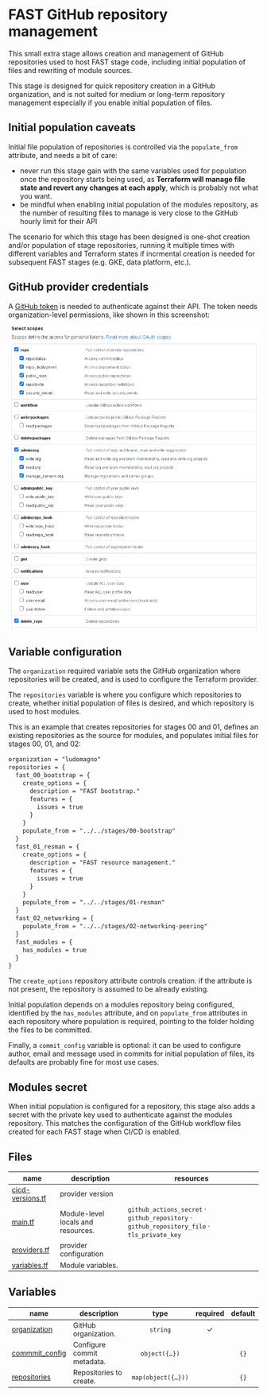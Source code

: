 # FAST GitHub repository management

This small extra stage allows creation and management of GitHub repositories used to host FAST stage code, including initial population of files and rewriting of module sources.

This stage is designed for quick repository creation in a GitHub organization, and is not suited for medium or long-term repository management especially if you enable initial population of files.

## Initial population caveats

Initial file population of repositories is controlled via the `populate_from` attribute, and needs a bit of care:

- never run this stage gain with the same variables used for population once the repository starts being used,  as **Terraform will manage file state and revert any changes at each apply**, which is probably not what you want.
- be mindful when enabling initial population of the modules repository, as the number of resulting files to manage is very close to the GitHub hourly limit for their API

The scenario for which this stage has been designed is one-shot creation and/or population of stage repositories, running it multiple times with different variables and Terraform states if incrmental creation is needed for subsequent FAST stages (e.g. GKE, data platform, etc.).

## GitHub provider credentials

A [GitHub token](https://github.com/settings/tokens) is needed to authenticate against their API. The token needs organization-level permissions, like shown in this screenshot:

<p align="center">
  <img src="github_token.png" alt="GitHub token scopes.">
</p>

## Variable configuration

The `organization` required variable sets the GitHub organization where repositories will be created, and is used to configure the Terraform provider.

The `repositories` variable is where you configure which repositories to create, whether initial population of files is desired, and which repository is used to host modules.

This is an example that creates repositories for stages 00 and 01, defines an existing repositories as the source for modules, and populates initial files for stages 00, 01, and 02:

```hcl
organization = "ludomagno"
repositories = {
  fast_00_bootstrap = {
    create_options = {
      description = "FAST bootstrap."
      features = {
        issues = true
      }
    }
    populate_from = "../../stages/00-bootstrap"
  }
  fast_01_resman = {
    create_options = {
      description = "FAST resource management."
      features = {
        issues = true
      }
    }
    populate_from = "../../stages/01-resman"
  }
  fast_02_networking = {
    populate_from = "../../stages/02-networking-peering"
  }
  fast_modules = {
    has_modules = true
  }
}
```

The `create_options` repository attribute controls creation: if the attribute is not present, the repository is assumed to be already existing.

Initial population depends on a modules repository being configured, identified by the `has_modules` attribute, and on `populate_from` attributes in each repository where population is required, pointing to the folder holding the files to be committed.

Finally, a `commit_config` variable is optional: it can be used to configure author, email and message used in commits for initial population of files, its defaults are probably fine for most use cases.

## Modules secret

When initial population is configured for a repository, this stage also adds a secret with the private key used to authenticate against the modules repository. This matches the configuration of the GitHub workflow files created for each FAST stage when CI/CD is enabled.

<!-- TFDOC OPTS files:1 -->
<!-- BEGIN TFDOC -->

## Files

| name | description | resources |
|---|---|---|
| [cicd-versions.tf](./cicd-versions.tf) | provider version |  |
| [main.tf](./main.tf) | Module-level locals and resources. | <code>github_actions_secret</code> · <code>github_repository</code> · <code>github_repository_file</code> · <code>tls_private_key</code> |
| [providers.tf](./providers.tf) | provider configuration |  |
| [variables.tf](./variables.tf) | Module variables. |  |

## Variables

| name | description | type | required | default |
|---|---|:---:|:---:|:---:|
| [organization](variables.tf#L28) | GitHub organization. | <code>string</code> | ✓ |  |
| [commmit_config](variables.tf#L17) | Configure commit metadata. | <code title="object&#40;&#123;&#10;  author  &#61; optional&#40;string, &#34;FAST loader&#34;&#41;&#10;  email   &#61; optional&#40;string, &#34;fast-loader&#64;fast.gcp.tf&#34;&#41;&#10;  message &#61; optional&#40;string, &#34;FAST initial loading&#34;&#41;&#10;&#125;&#41;">object&#40;&#123;&#8230;&#125;&#41;</code> |  | <code>&#123;&#125;</code> |
| [repositories](variables.tf#L33) | Repositories to create. | <code title="map&#40;object&#40;&#123;&#10;  create_options &#61; optional&#40;object&#40;&#123;&#10;    allow &#61; optional&#40;object&#40;&#123;&#10;      auto_merge   &#61; optional&#40;bool&#41;&#10;      merge_commit &#61; optional&#40;bool&#41;&#10;      rebase_merge &#61; optional&#40;bool&#41;&#10;      squash_merge &#61; optional&#40;bool&#41;&#10;    &#125;&#41;&#41;&#10;    auto_init   &#61; optional&#40;bool&#41;&#10;    description &#61; optional&#40;string&#41;&#10;    features &#61; optional&#40;object&#40;&#123;&#10;      issues   &#61; optional&#40;bool&#41;&#10;      projects &#61; optional&#40;bool&#41;&#10;      wiki     &#61; optional&#40;bool&#41;&#10;    &#125;&#41;&#41;&#10;    templates &#61; optional&#40;object&#40;&#123;&#10;      gitignore &#61; optional&#40;string, &#34;Terraform&#34;&#41;&#10;      license   &#61; optional&#40;string&#41;&#10;      repository &#61; optional&#40;object&#40;&#123;&#10;        name  &#61; string&#10;        owner &#61; string&#10;      &#125;&#41;&#41;&#10;    &#125;&#41;, &#123;&#125;&#41;&#10;    visibility &#61; optional&#40;string, &#34;private&#34;&#41;&#10;  &#125;&#41;&#41;&#10;  has_modules   &#61; optional&#40;bool, false&#41;&#10;  populate_from &#61; optional&#40;string&#41;&#10;&#125;&#41;&#41;">map&#40;object&#40;&#123;&#8230;&#125;&#41;&#41;</code> |  | <code>&#123;&#125;</code> |

<!-- END TFDOC -->
